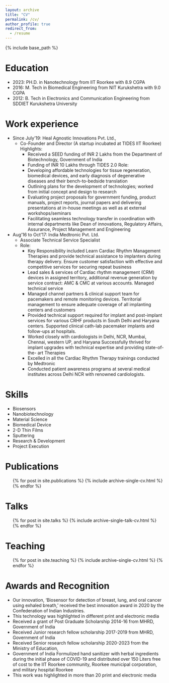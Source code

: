 ```yaml
---
layout: archive
title: "CV"
permalink: /cv/
author_profile: true
redirect_from:
  - /resume
---
```


{% include base_path %}

Education
======
* 2023: PH.D. in Nanotechnology from IIT Roorkee with 8.9 CGPA
* 2016: M. Tech in Biomedical Engineering from NIT Kurukshetra with 9.0 CGPA
* 2012: B. Tech in Electronics and Communication Engineering from SDDIET Kurukshetra University

Work experience
======
* Since July’19: Heal Agnostic Innovations Pvt. Ltd., 
  * Co-Founder and Director (A startup
    incubated at TIDES IIT Roorkee)
    Highlights:
    * Received a SEED funding of INR 2 Lakhs from the Department of Biotechnology, Government
    of India
    * Funding of INR 10 Lakhs through TIDES 2.0
    Role:
    * Developing affordable technologies for tissue regeneration, biomedical devices, and early
    diagnosis of degenerative diseases and their bench-to-bedside translation
    * Outlining plans for the development of technologies; worked from initial concept and design
    to research
    * Evaluating project proposals for government funding, product manuals, project reports,
    journal papers and delivering presentations at in-house meetings as well as at external
    workshops/seminars
    * Facilitating seamless technology transfer in coordination with internal departments like Dean
    of innovations, Regulatory Affairs, Assurance, Project Management and Engineering
* Aug’16 to Oct’17: India Medtronic Pvt. Ltd.
  * Associate Technical Service Specialist 
  * Role:
    * Key Responsibility included Learn Cardiac Rhythm Management Therapies and provide
    technical assistance to implanters during therapy delivery. Ensure customer satisfaction with
    effective and competitive services for securing repeat business
    * Lead sales & services of Cardiac rhythm management (CRM) devices in assigned territory,
    additional revenue generation by service contract: AMC & CMC at various accounts. Managed
    technical service
    * Managed channel partners & clinical support team for pacemakers and remote monitoring
    devices. Territorial management to ensure adequate coverage of all implanting centers and
    customers
    * Provided technical support required for implant and post-implant services for various CRHF
    products in South Delhi and Haryana centers. Supported clinical cath-lab pacemaker implants
    and follow-ups at hospitals.
    * Worked closely with cardiologists in Delhi, NCR, Mumbai, Chennai, western UP, and Haryana
Successfully thrived for implant upgrades with technical expertise and providing state-of-the-
art Therapies
    * Excelled in all the Cardiac Rhythm Therapy trainings conducted by Medtronic
    * Conducted patient awareness programs at several medical institutes across Delhi NCR with
    renowned cardiologists.
  
Skills
======
* Biosensors
* Nanobiotechnology
* Material Science
* Biomedical Device
* 2-D Thin Films 
* Sputtering 
* Research & Development 
* Project Execution

Publications
======
  <ul>{% for post in site.publications %}
    {% include archive-single-cv.html %}
  {% endfor %}</ul>
  
Talks
======
  <ul>{% for post in site.talks %}
    {% include archive-single-talk-cv.html %}
  {% endfor %}</ul>
  
Teaching
======
  <ul>{% for post in site.teaching %}
    {% include archive-single-cv.html %}
  {% endfor %}</ul>

Awards and Recognition
======
* Our innovation, ‘Biosensor for detection of breast, lung, and oral cancer using exhaled
breath,’ received the best innovation award in 2020 by the Confederation of Indian
Industries.
* This technology was highlighted in different print and electronic media
* Received a grant of Post Graduate Scholarship 2014-16 from MHRD, Government of India
* Received Junior research fellow scholarship 2017-2019 from MHRD, Government of India
* Received Senior research fellow scholarship 2020-2023 from the Ministry of Education,
* Government of India
Formulized hand sanitizer with herbal ingredients during the initial phase of COVID-19 and
distributed over 150 Liters free of cost to the IIT Roorkee community, Roorkee municipal
corporation, and military hospital Roorkee
* This work was highlighted in more than 20 print and electronic media